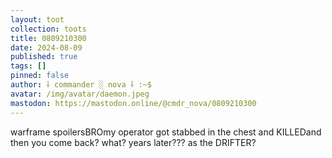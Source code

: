 ```yaml
---
layout: toot
collection: toots
title: 0809210300
date: 2024-08-09
published: true
tags: []
pinned: false
author: ⸸ commander ░ nova ⸸ :~$
avatar: /img/avatar/daemon.jpeg
mastodon: https://mastodon.online/@cmdr_nova/0809210300
---
```


warframe spoilersBROmy operator got stabbed in the chest and KILLEDand then you come back? what? years later??? as the DRIFTER?
